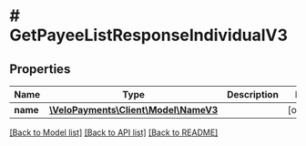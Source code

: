 # # GetPayeeListResponseIndividualV3

## Properties

Name | Type | Description | Notes
------------ | ------------- | ------------- | -------------
**name** | [**\VeloPayments\Client\Model\NameV3**](NameV3.md) |  | [optional]

[[Back to Model list]](../../README.md#models) [[Back to API list]](../../README.md#endpoints) [[Back to README]](../../README.md)
